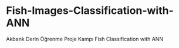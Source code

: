 # Fish-Images-Classification-with-ANN
Akbank Derin Öğrenme Proje Kampı Fish Classification with ANN

